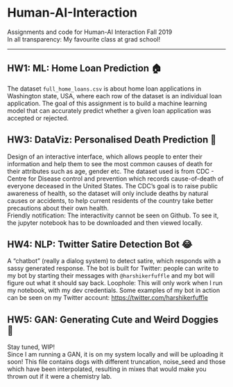 # Human-AI-Interaction
Assignments and code for Human-AI Interaction Fall 2019<br>
In all transparency: My favourite class at grad school!

---

## HW1: ML: Home Loan Prediction 🏠
The dataset `full_home_loans.csv` is about home loan applications in Washington state, USA, where each row of the dataset is an individual loan application. The goal of this assignment is to build a machine learning model that can accurately predict whether a given loan application was accepted or rejected.


## HW3: DataViz: Personalised Death Prediction 🎃 
Design of an interactive interface, which allows people to enter their information and help them to see the most common causes of death for their attributes such as age, gender etc. The dataset used is from CDC - Centre for Disease control and prevention which records cause-of-death of everyone deceased in the United States. The CDC’s goal is to raise public awareness of health, so the dataset will only include deaths by natural causes or accidents, to help current residents of the country take better precautions about their own health.<br>
Friendly notification: The interactivity cannot be seen on Github. To see it, the jupyter notebook has to be downloaded and then viewed locally. 

## HW4: NLP: Twitter Satire Detection Bot 😂
A “chatbot” (really a dialog system) to detect satire, which responds with a sassy generated response. The bot is built for Twitter: people can write to my bot by starting their messages with `@harshikerfuffle` and my bot will figure out what it should say back. Loophole: This will only work when I run my notebook, with my dev credentials. Some examples of my bot in action can be seen on my Twitter account: https://twitter.com/harshikerfuffle


## HW5: GAN: Generating Cute and Weird Doggies 🐩
Stay tuned, WIP!<br>
Since I am running a GAN, it is on my system locally and will be uploading it soon! This file contains dogs with different truncation, noise_seed and those which have been interpolated, resulting in mixes that would make you thrown out if it were a chemistry lab.
